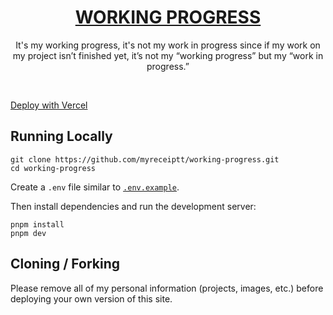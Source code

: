<div align="center">
    <a href="https://wp.straight-line.org"><h1 align="center">WORKING PROGRESS</h1></a>

It's my working progress, it's not my work in progress since if my work on my project isn’t finished yet, it’s not my “working progress” but my “work in progress.”

</div>

<br/>


[Deploy with Vercel](https://vercel.com/new/prof-nota/clone?teamCreateStatus=hidden&demo-title=Prof.+NOTA%27s+Working+Progress&demo-description=It%27s%20my%20working%20progress,%20it%27s%20not%20my%20work%20in%20progress%20since%20if%20my%20work%20on%20my%20project%20isn%E2%80%99t%20finished%20yet,%20it%E2%80%99s%20not%20my%20%E2%80%9Cworking%20progress%E2%80%9D%20but%20my%20%E2%80%9Cwork%20in%20progress.%E2%80%9D&demo-url=https%3A%2F%2Fwp.straight-line.org%2F&demo-image=https://prompt.straight-line.org/prof-nota-v.1.20.jpg&project-name=Prof.+NOTA's+Working+Progress&repository-name=working-progress&repository-url=https%3A%2F%2Fgithub.com%2Fmyreceiptt%2Fworking-progress&teamSlug=clone)

## Running Locally


```sh-session
git clone https://github.com/myreceiptt/working-progress.git
cd working-progress
```


Create a `.env` file similar to [`.env.example`](https://github.com/myreceiptt/working-progress/blob/main/.env.example).

Then install dependencies and run the development server:
```sh-session
pnpm install
pnpm dev
```


## Cloning / Forking

Please remove all of my personal information (projects, images, etc.) before deploying your own version of this site.
